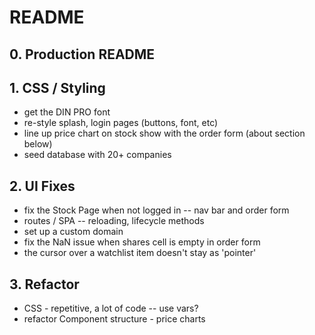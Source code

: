 # README

## 0. Production README

## 1. CSS / Styling
* get the DIN PRO font
* re-style splash, login pages (buttons, font, etc)
* line up price chart on stock show with the order form (about section below)
* seed database with 20+ companies

## 2. UI Fixes
* fix the Stock Page when not logged in -- nav bar and order form
* routes / SPA -- reloading, lifecycle methods
* set up a custom domain
* fix the NaN issue when shares cell is empty in order form
* the cursor over a watchlist item doesn't stay as 'pointer'

## 3. Refactor
* CSS - repetitive, a lot of code -- use vars?
* refactor Component structure - price charts